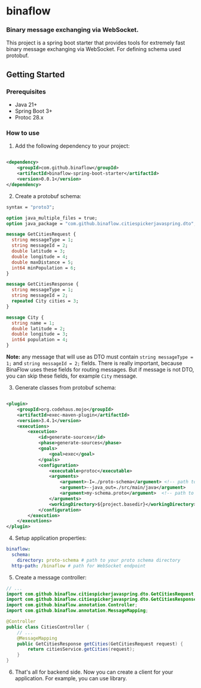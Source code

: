 # binaflow

### Binary message exchanging via WebSocket.

This project is a spring boot starter that provides tools for extremely fast binary message exchanging via WebSocket.
For defining schema used protobuf.

## Getting Started

### Prerequisites

- Java 21+
- Spring Boot 3+
- Protoc 28.x

### How to use

1) Add the following dependency to your project:

```xml

<dependency>
    <groupId>com.github.binaflow</groupId>
    <artifactId>binaflow-spring-boot-starter</artifactId>
    <version>0.0.1</version>
</dependency>
```

2) Create a protobuf schema:

```protobuf
syntax = "proto3";

option java_multiple_files = true;
option java_package = "com.github.binaflow.citiespickerjavaspring.dto"; // define package for generated classes

message GetCitiesRequest {
  string messageType = 1;
  string messageId = 2;
  double latitude = 3;
  double longitude = 4;
  double maxDistance = 5;
  int64 minPopulation = 6;
}

message GetCitiesResponse {
  string messageType = 1;
  string messageId = 2;
  repeated City cities = 3;
}

message City {
  string name = 1;
  double latitude = 2;
  double longitude = 3;
  int64 population = 4;
}
```

**Note:** any message that will use as DTO must contain `string messageType = 1;` and `string messageId = 2;` fields.
There is really important, because BinaFlow uses these fields for routing messages. But if message is not DTO, you can
skip these fields, for example `City` message.

3) Generate classes from protobuf schema:

```xml

<plugin>
    <groupId>org.codehaus.mojo</groupId>
    <artifactId>exec-maven-plugin</artifactId>
    <version>3.4.1</version>
    <executions>
        <execution>
            <id>generate-sources</id>
            <phase>generate-sources</phase>
            <goals>
                <goal>exec</goal>
            </goals>
            <configuration>
                <executable>protoc</executable>
                <arguments>
                    <argument>-I=./proto-schema</argument> <!-- path to your proto schema directory -->
                    <argument>--java_out=./src/main/java</argument>
                    <argument>my-schema.proto</argument>  <!-- path to your proto schema -->
                </arguments>
                <workingDirectory>${project.basedir}</workingDirectory>
            </configuration>
        </execution>
    </executions>
</plugin>
```

4) Setup application properties:

```yaml
binaflow:
  schema:
    directory: proto-schema # path to your proto schema directory
  http-path: /binaflow # path for WebSocket endpoint
```

5) Create a message controller:

```java
// ...
import com.github.binaflow.citiespickerjavaspring.dto.GetCitiesRequest;
import com.github.binaflow.citiespickerjavaspring.dto.GetCitiesResponse;
import com.github.binaflow.annotation.Controller;
import com.github.binaflow.annotation.MessageMapping;

@Controller
public class CitiesController {
    // ...
    @MessageMapping
    public GetCitiesResponse getCities(GetCitiesRequest request) {
        return citiesService.getCities(request);
    }
}
```

6) That's all for backend side. Now you can create a client for your application. For example, you can use <inset link to npm package> library.